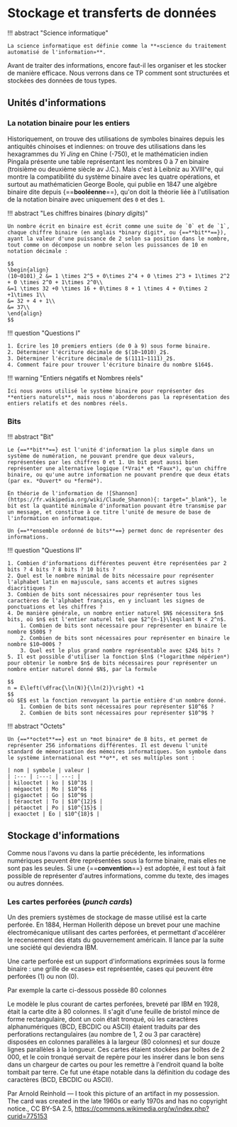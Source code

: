 # Stockage et transferts de données

!!! abstract "Science informatique"

    La science informatique est définie comme la **«science du traitement automatisé de l'information»**.

Avant de traiter des informations, encore faut-il les organiser et les stocker de manière efficace. Nous verrons dans ce TP comment sont structurées et stockées des données de tous types.

## Unités d'informations

### La notation binaire pour les entiers

Historiquement, on trouve des utilisations de symboles binaires depuis les antiquités chinoises et indiennes: on trouve des utilisations dans les hexagrammes du *Yi Jing* en Chine (-750), et le mathématicien indien Pingala présente une table représentant les nombres 0 à 7 en binaire (troisième ou deuxième siècle av J.C.). Mais c'est à Leibniz au XVIII^e, qui montre la compatibilité du système binaire avec les quatre opérations, et surtout au mathématicien George Boole, qui publie en 1847 une algèbre binaire dite depuis {==**booléenne**==}, qu'on doit la théorie liée à l'utilisation de la notation binaire avec uniquement des `0` et des `1`.

!!! abstract "Les chiffres binaires (*binary digits*)"

    Un nombre écrit en binaire est écrit comme une suite de `0` et de `1`, chaque chiffre binaire (en anglais *binary digit*, ou {==**bit**==}), ayant la valeur d'une puissance de 2 selon sa position dans le nombre, tout comme on décompose un nombre selon les puissances de 10 en notation décimale :

    $$
    \begin{align}
    (10~0101)_2 &= 1 \times 2^5 + 0\times 2^4 + 0 \times 2^3 + 1\times 2^2 + 0 \times 2^0 + 1\times 2^0\\
    &=1 \times 32 +0 \times 16 + 0\times 8 + 1 \times 4 + 0\times 2 +1\times 1\\
    &= 32 + 4 + 1\\
    &= 37\\
    \end{align}
    $$

!!! question "Questions I"

    1. Écrire les 10 premiers entiers (de 0 à 9) sous forme binaire.
    2. Déterminer l'écriture décimale de $(10~1010)_2$.
    3. Déterminer l'écriture décimale de $(1111~1111)_2$.
    4. Comment faire pour trouver l'écriture binaire du nombre $164$.

!!! warning "Entiers négatifs et Nombres réels"

    Ici nous avons utilisé le système binaire pour représenter des **entiers naturels**, mais nous n'aborderons pas la représentation des entiers relatifs et des nombres réels.


### Bits

!!! abstract "Bit"

    Le {==**bit**==} est l'unité d'information la plus simple dans un système de numération, ne pouvant prendre que deux valeurs, représentées par les chiffres 0 et 1. Un bit peut aussi bien représenter une alternative logique (*Vrai* et *Faux*), qu'un chiffre binaire, ou qu'une autre information ne pouvant prendre que deux états (par ex. *Ouvert* ou *fermé*).
    
    En théorie de l'information de ![Shannon](https://fr.wikipedia.org/wiki/Claude_Shannon){: target="_blank"}, le bit est la quantité minimale d'information pouvant être transmise par un message, et constitue à ce titre l'unité de mesure de base de l'information en informatique.

    Un {==**ensemble ordonné de bits**==} permet donc de représenter des informations.

!!! question "Questions II"

    1. Combien d'informations différentes peuvent être représentées par 2 bits ? 4 bits ? 8 bits ? 10 bits ?
    2. Quel est le nombre minimal de bits nécessaire pour représenter l'alphabet latin en majuscule, sans accents et autres signes diacritiques ?
    3. Combien de bits sont nécessaires pour représenter tous les caractères de l'alphabet français, en y incluant les signes de ponctuations et les chiffres ?
    4. De manière générale, un nombre entier naturel $N$ nécessitera $n$ bits, où $n$ est l'entier naturel tel que $2^{n-1}\leqslant N < 2^n$. 
        1. Combien de bits sont nécessaire pour représenter en binaire le nombre $500$ ?
        2. Combien de bits sont nécessaires pour représenter en binaire le nombre $10~000$ ?
        3. Quel est le plus grand nombre représentable avec $24$ bits ?
    5. Il est possible d'utiliser la fonction $ln$ (*logarithme népérien*) pour obtenir le nombre $n$ de bits nécessaires pour représenter un nombre entier naturel donné $N$, par la formule 
    
    $$
    n = E\left(\dfrac{\ln(N)}{\ln(2)}\right) +1
    $$
    où $E$ est la fonction renvoyant la partie entière d'un nombre donné.
        1. Combien de bits sont nécessaires pour représenter $10^6$ ?
        2. Combien de bits sont nécessaires pour représenter $10^9$ ?


!!! abstract "Octets"

    Un {==**octet**==} est un *mot binaire* de 8 bits, et permet de représenter 256 informations différentes. Il est devenu l'unité standard de mémorisation des mémoires informatiques. Son symbole dans le système international est **o**, et ses multiples sont :

    | nom | symbole | valeur | 
    | :--- | :---: | ---: |
    | kilooctet | ko | $10^3$ |
    | mégaoctet | Mo | $10^6$ |
    | gigaoctet | Go | $10^9$ |
    | téraoctet | To | $10^{12}$ |
    | pétaoctet | Po | $10^{15}$ |
    | exaoctet | Eo | $10^{18}$ |

    



## Stockage d'informations

Comme nous l'avons vu dans la partie précédente, les informations numériques peuvent être représentées sous la forme binaire, mais elles ne sont pas les seules. Si une {==**convention**==} est adoptée, il est tout à fait possible de représenter d'autres informations, comme du texte, des images ou autres données.

### Les cartes perforées (*punch cards*)

Un des premiers systèmes de stockage de masse utilisé est la carte perforée. En 1884, Herman Hollerith dépose un brevet pour une machine électromécanique utilisant des cartes perforées, et permettant d'accélérer le recensement des états du gouvernement américain. Il lance par la suite une société qui deviendra IBM.

Une carte perforée est un support d'informations exprimées sous la forme binaire : une grille de «cases» est représentée, cases qui peuvent être perforées (1) ou non (0).

Par exemple la carte ci-dessous possède 80 colonnes


Le modèle le plus courant de cartes perforées, breveté par IBM en 1928, était la carte dite à 80 colonnes. Il s'agit d'une feuille de bristol mince de forme rectangulaire, dont un coin était tronqué, où les caractères alphanumériques (BCD, EBCDIC ou ASCII) étaient traduits par des perforations rectangulaires (au nombre de 1, 2 ou 3 par caractère) disposées en colonnes parallèles à la largeur (80 colonnes) et sur douze lignes parallèles à la longueur. Ces cartes étaient stockées par boîtes de 2 000, et le coin tronqué servait de repère pour les insérer dans le bon sens dans un chargeur de cartes ou pour les remettre à l'endroit quand la boîte tombait par terre. Ce fut une étape notable dans la définition du codage des caractères (BCD, EBCDIC ou ASCII). 

Par Arnold Reinhold — I took this picture of an artifact in my possession. The card was created in the late 1960s or early 1970s and has no copyright notice., CC BY-SA 2.5, https://commons.wikimedia.org/w/index.php?curid=775153



### 